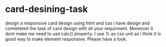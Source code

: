 # card-desining-task
design a responsive card design using html and css
i have design and comleteted the task of card design with all your requirment. 
Moreover it dont make me need to use calc() property. 
I use % as css unit as i think it is good way to make element responsive.
Please have a look.
